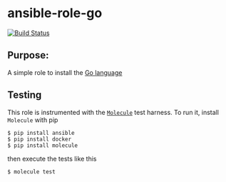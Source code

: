 # ansible-role-go

[![Build Status](https://travis-ci.org/Solinea/ansible-role-go.svg?branch=master)](https://travis-ci.org/Solinea/ansible-role-go)

## Purpose:
A simple role to install the [Go language](https://golang.org/)

## Testing 
This role is instrumented with the [`Molecule`](https://molecule.readthedocs.io/en/stable-1.25/) test harness. To run it, install `Molecule` with pip
 ```commandline
$ pip install ansible
$ pip install docker
$ pip install molecule
```
then execute the tests like this
```commandline
$ molecule test 
```
